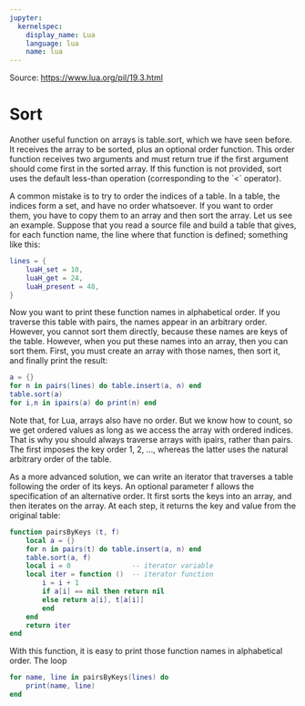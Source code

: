 ```yaml
---
jupyter:
  kernelspec:
    display_name: Lua
    language: lua
    name: lua
---
```


Source: https://www.lua.org/pil/19.3.html


# Sort


Another useful function on arrays is table.sort, which we have seen before. It receives the array to be sorted, plus an optional order function. This order function receives two arguments and must return true if the first argument should come first in the sorted array. If this function is not provided, sort uses the default less-than operation (corresponding to the `<´ operator).


A common mistake is to try to order the indices of a table. In a table, the indices form a set, and have no order whatsoever. If you want to order them, you have to copy them to an array and then sort the array. Let us see an example. Suppose that you read a source file and build a table that gives, for each function name, the line where that function is defined; something like this:

```lua
lines = {
    luaH_set = 10,
    luaH_get = 24,
    luaH_present = 48,
}
```

 Now you want to print these function names in alphabetical order. If you traverse this table with pairs, the names appear in an arbitrary order. However, you cannot sort them directly, because these names are keys of the table. However, when you put these names into an array, then you can sort them. First, you must create an array with those names, then sort it, and finally print the result:

```lua
a = {}
for n in pairs(lines) do table.insert(a, n) end
table.sort(a)
for i,n in ipairs(a) do print(n) end
```

Note that, for Lua, arrays also have no order. But we know how to count, so we get ordered values as long as we access the array with ordered indices. That is why you should always traverse arrays with ipairs, rather than pairs. The first imposes the key order 1, 2, ..., whereas the latter uses the natural arbitrary order of the table.


As a more advanced solution, we can write an iterator that traverses a table following the order of its keys. An optional parameter f allows the specification of an alternative order. It first sorts the keys into an array, and then iterates on the array. At each step, it returns the key and value from the original table:

```lua
function pairsByKeys (t, f)
    local a = {}
    for n in pairs(t) do table.insert(a, n) end
    table.sort(a, f)
    local i = 0               -- iterator variable
    local iter = function ()  -- iterator function
        i = i + 1
        if a[i] == nil then return nil
        else return a[i], t[a[i]]
        end
    end
    return iter
end
```

 With this function, it is easy to print those function names in alphabetical order. The loop

```lua
for name, line in pairsByKeys(lines) do
    print(name, line)
end
```
